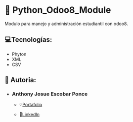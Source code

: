 # 🏫 Python_Odoo8_Module
Modulo para manejo y administración estudiantil con odoo8.

## 💻Tecnologías:
- Phyton
- XML
- CSV

## 📄 Autoria:
- ### Anthony Josue Escobar Ponce 
  - 💡[Portafolio](https://ae--technologies.web.app/index.html) 

  - 🔎[LinkedIn](https://www.linkedin.com/in/anthony-josu%C3%A9-escobar-ponce-71004437b/)
